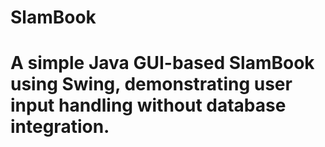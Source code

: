 # SlamBook
# A simple Java GUI-based SlamBook using Swing, demonstrating user input handling without database integration.
